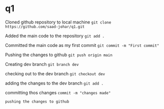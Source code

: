 # q1

Cloned github repository to local machine
`git clone https://github.com/saad-johar/q1.git`

Added the main code to the repository
`git add .`

Committed the main code as my first commit
`git commit -m "First commit"`

Pushing the changes to github
`git push origin main`



Creating dev branch
`git branch dev`

checking out to the dev branch
`git checkout dev`

adding the changes to the dev branch
`git add .`

committing thos changes
`commit -m "changes made"`

`pushing the changes to github`




